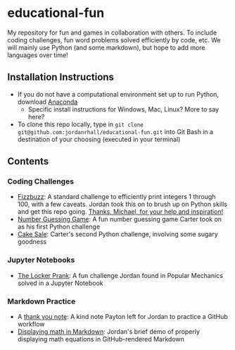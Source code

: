 # educational-fun

My repository for fun and games in collaboration with others. To include coding challenges, fun word problems solved efficiently by code, etc.
We will mainly use Python (and some markdown), but hope to add more languages over time!

## Installation Instructions
* If you do not have a computational environment set up to run Python, download [Anaconda](https://www.anaconda.com/products/individual)
    * Specific install instructions for Windows, Mac, Linux? More to say here?
* To clone this repo locally, type in `git clone git@github.com:jordanrhall/educational-fun.git` into Git Bash in a destination of your choosing (executed in your terminal)

## Contents

### Coding Challenges
* [Fizzbuzz](https://github.com/jordanrhall/educational-fun/blob/main/coding-challenges/fizzbuzz.py): A standard challenge to efficiently print integers 1 through 100, with a few caveats. Jordan took this on to brush up on Python skills and get this repo going. [Thanks, Michael, for your help and inspiration!](https://github.com/jordanrhall/educational-fun/issues/1)
* [Number Guessing Game](https://github.com/jordanrhall/educational-fun/blob/main/coding-challenges/Number_Guesser.py): A fun number guessing game Carter took on as his first Python challenge
* [Cake Sale](https://github.com/jordanrhall/educational-fun/blob/main/coding-challenges/Cake_Sale_Challenge.py): Carter's second Python challenge, involving some sugary goodness

### Jupyter Notebooks
* [The Locker Prank](https://github.com/jordanrhall/educational-fun/blob/main/jupyter-notebooks/the-locker-prank.ipynb): A fun challenge Jordan found in Popular Mechanics solved in a Jupyter Notebook

### Markdown Practice
* A [thank you note](https://github.com/jordanrhall/educational-fun/blob/main/markdown-practice/thanks.md): A kind note Payton left for Jordan to practice a GitHub workflow
* [Displaying math in Markdown](https://github.com/jordanrhall/educational-fun/blob/main/markdown-practice/displaying-math.md): Jordan's brief demo of properly displaying math equations in GitHub-rendered Markdown
